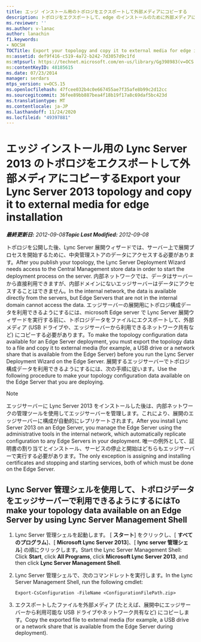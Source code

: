 ```yaml
---
title: エッジ インストール用のトポロジをエクスポートして外部メディアにコピーする
description: トポロジをエクスポートして、edge のインストールのために外部メディアにコピーします。
ms.reviewer: ''
ms.author: v-lanac
author: lanachin
f1.keywords:
- NOCSH
TOCTitle: Export your topology and copy it to external media for edge installation
ms:assetid: def9f416-c519-4a72-b242-7d3057d9c1fd
ms:mtpsurl: https://technet.microsoft.com/en-us/library/Gg398983(v=OCS.15)
ms:contentKeyID: 48185615
ms.date: 07/23/2014
manager: serdars
mtps_version: v=OCS.15
ms.openlocfilehash: 47fcee032b4c0e667455ae7f35afe8b99c2d12cc
ms.sourcegitcommit: 36fee89bb887bea4f18b19f17a8c69daf5bc423d
ms.translationtype: MT
ms.contentlocale: ja-JP
ms.lasthandoff: 11/24/2020
ms.locfileid: "49397881"
---
```

# <a name="export-your-lync-server-2013-topology-and-copy-it-to-external-media-for-edge-installation"></a><span data-ttu-id="3b7c6-103">エッジ インストール用の Lync Server 2013 のトポロジをエクスポートして外部メディアにコピーする</span><span class="sxs-lookup"><span data-stu-id="3b7c6-103">Export your Lync Server 2013 topology and copy it to external media for edge installation</span></span>

<div data-xmlns="http://www.w3.org/1999/xhtml">

<div class="topic" data-xmlns="http://www.w3.org/1999/xhtml" data-msxsl="urn:schemas-microsoft-com:xslt" data-cs="https://msdn.microsoft.com/">

<div data-asp="https://msdn2.microsoft.com/asp">



</div>

<div id="mainSection">

<div id="mainBody"><span data-ttu-id="3b7c6-104">

<span> </span></span><span class="sxs-lookup"><span data-stu-id="3b7c6-104">

<span> </span></span></span>

<span data-ttu-id="3b7c6-105">_**最終更新日:** 2012-09-08_</span><span class="sxs-lookup"><span data-stu-id="3b7c6-105">_**Topic Last Modified:** 2012-09-08_</span></span>

<span data-ttu-id="3b7c6-106">トポロジを公開した後、Lync Server 展開ウィザードでは、サーバー上で展開プロセスを開始するために、中央管理ストアのデータにアクセスする必要があります。</span><span class="sxs-lookup"><span data-stu-id="3b7c6-106">After you publish your topology, the Lync Server Deployment Wizard needs access to the Central Management store data in order to start the deployment process on the server.</span></span> <span data-ttu-id="3b7c6-107">内部ネットワークでは、データはサーバーから直接利用できますが、内部ドメインにないエッジサーバーはデータにアクセスすることはできません。</span><span class="sxs-lookup"><span data-stu-id="3b7c6-107">In the internal network, the data is available directly from the servers, but Edge Servers that are not in the internal domain cannot access the data.</span></span> <span data-ttu-id="3b7c6-108">エッジサーバーの展開用にトポロジ構成データを利用できるようにするには、microsoft Edge server で Lync Server 展開ウィザードを実行する前に、トポロジデータをファイルにエクスポートして、外部メディア (USB ドライブや、エッジサーバーから利用できるネットワーク共有など) にコピーする必要があります。</span><span class="sxs-lookup"><span data-stu-id="3b7c6-108">To make the topology configuration data available for an Edge Server deployment, you must export the topology data to a file and copy it to external media (for example, a USB drive or a network share that is available from the Edge Server) before you run the Lync Server Deployment Wizard on the Edge Server.</span></span> <span data-ttu-id="3b7c6-109">展開するエッジサーバーでトポロジ構成データを利用できるようにするには、次の手順に従います。</span><span class="sxs-lookup"><span data-stu-id="3b7c6-109">Use the following procedure to make your topology configuration data available on the Edge Server that you are deploying.</span></span>

<div>


> [!NOTE]
> <span data-ttu-id="3b7c6-110">エッジサーバーに Lync Server 2013 をインストールした後は、内部ネットワークの管理ツールを使用してエッジサーバーを管理します。これにより、展開のエッジサーバーに構成が自動的にレプリケートされます。</span><span class="sxs-lookup"><span data-stu-id="3b7c6-110">After you install Lync Server 2013 on an Edge Server, you manage the Edge Server using the administrative tools in the internal network, which automatically replicate configuration to any Edge Servers in your deployment.</span></span> <span data-ttu-id="3b7c6-111">唯一の例外として、証明書の割り当てとインストール、サービスの停止と開始はどちらもエッジサーバーで実行する必要があります。</span><span class="sxs-lookup"><span data-stu-id="3b7c6-111">The only exception is assigning and installing certificates and stopping and starting services, both of which must be done on the Edge Server.</span></span>



</div>

<div>

## <a name="to-make-your-topology-data-available-on-an-edge-server-by-using-lync-server-management-shell"></a><span data-ttu-id="3b7c6-112">Lync Server 管理シェルを使用して、トポロジデータをエッジサーバーで利用できるようにするには</span><span class="sxs-lookup"><span data-stu-id="3b7c6-112">To make your topology data available on an Edge Server by using Lync Server Management Shell</span></span>

1.  <span data-ttu-id="3b7c6-113">Lync Server 管理シェルを起動します。 [ **スタート**] をクリックし、[ **すべてのプログラム**]、[ **Microsoft Lync Server 2013**]、[ **lync server 管理シェル**] の順にクリックします。</span><span class="sxs-lookup"><span data-stu-id="3b7c6-113">Start the Lync Server Management Shell: Click **Start**, click **All Programs**, click **Microsoft Lync Server 2013**, and then click **Lync Server Management Shell**.</span></span>

2.  <span data-ttu-id="3b7c6-114">Lync Server 管理シェルで、次のコマンドレットを実行します。</span><span class="sxs-lookup"><span data-stu-id="3b7c6-114">In the Lync Server Management Shell, run the following cmdlet:</span></span>
    
        Export-CsConfiguration -FileName <ConfigurationFilePath.zip>

3.  <span data-ttu-id="3b7c6-115">エクスポートしたファイルを外部メディア (たとえば、展開中にエッジサーバーから利用可能な USB ドライブやネットワーク共有など) にコピーします。</span><span class="sxs-lookup"><span data-stu-id="3b7c6-115">Copy the exported file to external media (for example, a USB drive or a network share that is available from the Edge Server during deployment).</span></span>

<span data-ttu-id="3b7c6-116"></div>

</div>

<span> </span>

</div>

</div>

</span><span class="sxs-lookup"><span data-stu-id="3b7c6-116"></div>

</div>

<span> </span>

</div>

</div>

</span></span></div>

